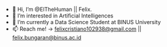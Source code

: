 - 👋 Hi, I’m @ElTheHuman || Felix.
- 👀 I’m interested in Artificial Intelligences
- 🌱 I’m currently a Data Science Student at BINUS University
- 📫 Reach me! -> felixcristiano102938@gmail.com || felix.bungaran@binus.ac.id

<!---
ElTheHuman/ElTheHuman is a ✨ special ✨ repository because its `README.md` (this file) appears on your GitHub profile.
You can click the Preview link to take a look at your changes.
--->
